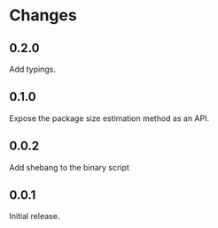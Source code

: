 # Changes

## 0.2.0

Add typings.

## 0.1.0

Expose the package size estimation method as an API.

## 0.0.2

Add shebang to the binary script

## 0.0.1

Initial release.
